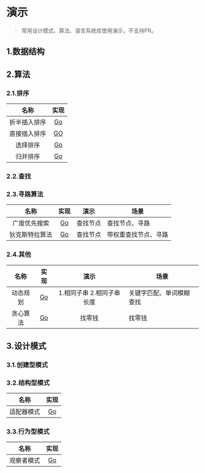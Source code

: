 # 演示

> 常用设计模式、算法、语言系统库使用演示，不支持PR。

## 1.数据结构

## 2.算法

### 2.1.排序

|     名称     |                          实现                          |
| :----------: | :----------------------------------------------------: |
| 折半插入排序 |  [Go](golang/algorithm/binary-insertion-sort/main.go)  |
| 直接插入排序 | [GO](golang/algorithm/straight-insertion-sort/main.go) |
|   选择排序   |     [Go](golang/algorithm/selection-sort/main.go)      |
|   归并排序   |       [Go](golang/algorithm/merge-sort/main.go)        |

### 2.2.查找

### 2.3.寻路算法

|      名称      |                        实现                         | 演示     | 场景                 |
| :------------: | :-------------------------------------------------: | -------- | -------------------- |
|  广度优先搜索  | [Go](golang/algorithm/breadth-first-search/main.go) | 查找节点 | 查找节点、寻路       |
| 狄克斯特拉算法 | [Go](golang/algorithm/dijkstras-algorithm/main.go)  | 查找节点 | 带权重查找节点、寻路 |

### 2.4.其他

|   名称   |                        实现                        |           演示            | 场景                     |
| :------: | :------------------------------------------------: | :-----------------------: | ------------------------ |
| 动态规划 | [Go](golang/algorithm/dynamic-programming/main.go) | 1.相同子串 2.相同子串长度 | 关键字匹配、单词模糊查找 |
| 贪心算法 |  [Go](golang/algorithm/greedy-algorithm/main.go)   |          找零钱           | 找零钱                   |

## 3.设计模式

### 3.1.创建型模式

### 3.2.结构型模式

|    名称    |                     实现                     |
| :--------: | :------------------------------------------: |
| 适配器模式 | [Go](golang/designpattern/structure/adapter) |

### 3.3.行为型模式

|    名称    |                     实现                     |
| :--------: | :------------------------------------------: |
| 观察者模式 | [Go](golang/designpattern/behavior/observer) |

